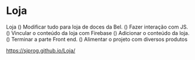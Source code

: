 # Loja
 Loja
() Modificar tudo para loja de doces da Bel.
() Fazer interação com JS.
() Vincular o conteúdo da loja com Firebase
() Adicionar o conteúdo da loja.
() Terminar a parte Front end.
() Alimentar o projeto com diversos produtos

https://sjprog.github.io/Loja/
